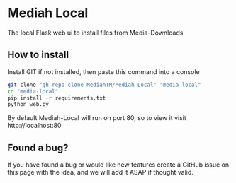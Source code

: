 # Mediah Local
The local Flask web ui to install files from Media-Downloads

## How to install

Install GIT if not installed, then paste this command into a console

```bash
git clone "gh repo clone MediahTM/Mediah-Local" "media-local"
cd "media-local"
pip install -r requirements.txt
python web.py
```

By default Mediah-Local will run on port 80, so to view it visit http://localhost:80

## Found a bug?

If you have found a bug or would like new features create a GitHub issue on this page with the idea, and we will add it ASAP if thought valid. 